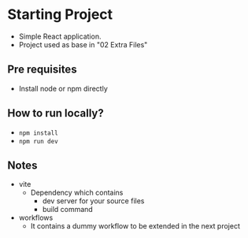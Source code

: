 # Starting Project
* Simple React application.
* Project used as base in "02 Extra Files"

## Pre requisites
* Install node or npm directly

## How to run locally?
* `npm install` 
* `npm run dev`

## Notes
* vite
  * Dependency which contains
    * dev server for your source files
    * build command
* workflows
  * It contains a dummy workflow to be extended in the next project